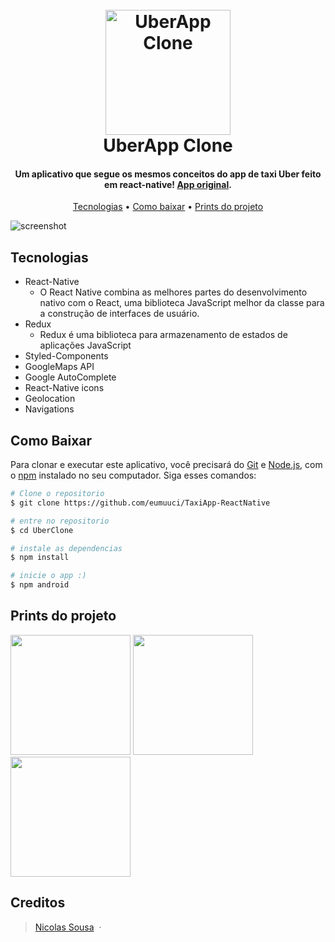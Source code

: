 
<h1 align="center">
  <br>
  <img src="https://external-content.duckduckgo.com/iu/?u=https%3A%2F%2Fupload.wikimedia.org%2Fwikipedia%2Fcommons%2Fc%2Fcc%2FUber_logo_2018.png&f=1&nofb=1&ipt=142b3aeca897976e9c24b6c0787fd3d421e09deb53dbfeb883c2c360b446064e&ipo=images" alt="UberApp Clone" width="200">
  <br>
  UberApp Clone
  <br>
</h1>

<h4 align="center">Um aplicativo que segue os mesmos conceitos do app de taxi Uber feito em react-native! <a href="https://play.google.com/store/apps/details?id=com.ubercab&gl=US" target="_blank">App original</a>.</h4>

<p align="center">
  <a href="#tecnologias">Tecnologias</a> •
  <a href="#como-baixar">Como baixar</a> •
	<a href="#prints-do-projeto">Prints do projeto</a>
</p>

![screenshot](https://external-content.duckduckgo.com/iu/?u=http%3A%2F%2Fcdn1.tnwcdn.com%2Fwp-content%2Fblogs.dir%2F1%2Ffiles%2F2016%2F02%2FUber-Font-GIF.gif&f=1&nofb=1&ipt=9fac6bbf3405133e3b26c474599cd69f8687f97dd242885f46889697632c5e95&ipo=images)

## Tecnologias

* React-Native
  - O React Native combina as melhores partes do desenvolvimento nativo com o React, uma biblioteca JavaScript melhor da classe para a construção de interfaces de usuário.
* Redux
  - Redux é uma biblioteca para armazenamento de estados de aplicações JavaScript
* Styled-Components
* GoogleMaps API
* Google AutoComplete
* React-Native icons
* Geolocation
* Navigations



## Como Baixar

Para clonar e executar este aplicativo, você precisará do [Git](https://git-scm.com) e [Node.js](https://nodejs.org/en/download/), com o [npm](http://npmjs.com) instalado no seu computador. Siga esses comandos:

```bash
# Clone o repositorio
$ git clone https://github.com/eumuuci/TaxiApp-ReactNative

# entre no repositorio
$ cd UberClone

# instale as dependencias
$ npm install

# inicie o app :)
$ npm android
```

## Prints do projeto

<p float="left">
  <img src="https://cdn.discordapp.com/attachments/567526327532650506/1025814594482081883/Screenshot_1664643611.png" width="192" />
  <img src="https://cdn.discordapp.com/attachments/567526327532650506/1025814594167521330/Screenshot_1664643633.png" width="192" />
  <img src="https://cdn.discordapp.com/attachments/567526327532650506/1025814594838593576/Screenshot_1664643608.png" width="192" />
</p>

## Creditos
> [Nicolas Sousa](https://www.instagram.com/eumuuci/) &nbsp;&middot;&nbsp;

